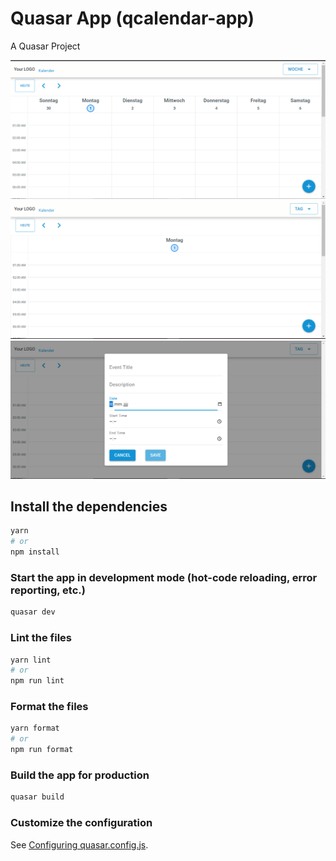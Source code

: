 # Quasar App (qcalendar-app)

A Quasar Project

![Alt text](./src//assets//Capture.PNG)
![Alt text](./src//assets//Capture1.PNG)
![Alt text](./src//assets//Capture2.PNG)

## Install the dependencies

```bash
yarn
# or
npm install
```

### Start the app in development mode (hot-code reloading, error reporting, etc.)

```bash
quasar dev
```

### Lint the files

```bash
yarn lint
# or
npm run lint
```

### Format the files

```bash
yarn format
# or
npm run format
```

### Build the app for production

```bash
quasar build
```

### Customize the configuration

See [Configuring quasar.config.js](https://v2.quasar.dev/quasar-cli-vite/quasar-config-js).
